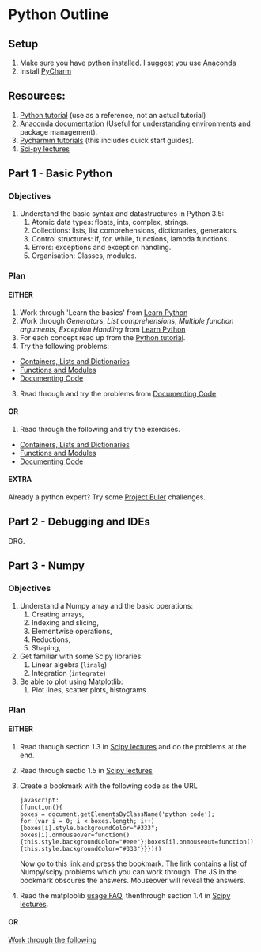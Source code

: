 # Python Outline

## Setup
1. Make sure you have python installed. I suggest you use [Anaconda](https://www.continuum.io/downloads)
2. Install [PyCharm](https://www.jetbrains.com/pycharm/)

## Resources: 
1. [Python tutorial](https://docs.python.org/3/tutorial/index.html) (use as a reference, not an actual tutorial)
2. [Anaconda documentation](http://conda.pydata.org/docs/using/index.html) (Useful for understanding environments and package management). 
3. [Pycharmm tutorials](http://confluence.jetbrains.com/display/PYH/PyCharm+Tutorials) (this includes quick start guides). 
4. [Sci-py lectures](http://www.scipy-lectures.org/)

## Part 1 - Basic Python
### Objectives
1. Understand the basic syntax and datastructures in Python 3.5:
    1. Atomic data types: floats, ints, complex, strings.
    2. Collections: lists, list comprehensions, dictionaries, generators.
    3. Control structures: if, for, while, functions, lambda functions.
    4. Errors: exceptions and exception handling. 
    5. Organisation: Classes, modules. 

### Plan
#### EITHER
1. Work through 'Learn the basics' from [Learn Python](http://www.learnpython.org/en/Welcome)
2. Work through *Generators*, *List comprehensions*, *Multiple function arguments*, *Exception Handling* from  [Learn Python](http://www.learnpython.org/en/Welcome)
3. For each concept read up from the [Python tutorial](https://docs.python.org/3/tutorial/index.html). 
3. Try the following problems: 
 * [Containers, Lists and Dictionaries](https://github.com/davidglo/boot-camps/blob/2016-TMCS-software/Python/1_lists_and_dictionaries.md)
 * [Functions and Modules](https://github.com/davidglo/boot-camps/blob/2016-TMCS-software/Python/2_functions_and_modules.md)
 * [Documenting Code](https://github.com/davidglo/boot-camps/blob/2016-TMCS-software/Python/3_documenting_code.md)
3. Read through and try the problems from [Documenting Code](Python/3_documenting_code.md)

#### OR
1.  Read through the following and try the exercises. 
 * [Containers, Lists and Dictionaries](https://github.com/davidglo/boot-camps/blob/2016-TMCS-software/Python/1_lists_and_dictionaries.md)
 * [Functions and Modules](https://github.com/davidglo/boot-camps/blob/2016-TMCS-software/Python/2_functions_and_modules.md)
 * [Documenting Code](https://github.com/davidglo/boot-camps/blob/2016-TMCS-software/Python/3_documenting_code.md)

#### EXTRA
Already a python expert?  Try some [Project Euler](https://projecteuler.net/) challenges. 

## Part 2 - Debugging and IDEs
DRG. 


## Part 3 - Numpy
### Objectives
1. Understand a Numpy array and the basic operations:
    1. Creating arrays, 
    2. Indexing and slicing, 
    3. Elementwise operations,
    4. Reductions, 
    5. Shaping, 
2. Get familiar with some Scipy libraries:
    1. Linear algebra (`linalg`)
    2. Integration (`integrate`)
2. Be able to plot using Matplotlib:
   1. Plot lines, scatter plots, histograms

### Plan
#### EITHER
1. Read through section 1.3 in [Scipy lectures](http://www.scipy-lectures.org/) and do the problems at the end. 
2. Read through sectio  1.5 in [Scipy lectures](http://www.scipy-lectures.org/)
3. Create a bookmark with the following code as the URL

    ```
    javascript:
    (function(){
    boxes = document.getElementsByClassName('python code');
    for (var i = 0; i < boxes.length; i++){boxes[i].style.backgroundColor="#333"; boxes[i].onmouseover=function(){this.style.backgroundColor="#eee"};boxes[i].onmouseout=function(){this.style.backgroundColor="#333"}}})()
    ```
    
   Now go to this [link](http://www.labri.fr/perso/nrougier/teaching/numpy.100/index.html)
   and press the bookmark.
   The link contains a list of Numpy/scipy problems which you can work through.  The JS in the bookmark obscures the answers.  Mouseover will reveal the answers. 
3. Read the matploblib [usage FAQ](http://matplotlib.org/faq/usage_faq.html), thenthrough section  1.4 in [Scipy lectures](http://www.scipy-lectures.org/). 

#### OR

[Work through the following](https://github.com/davidglo/boot-camps/blob/2016-TMCS-software/Python/5_numpy.md)



